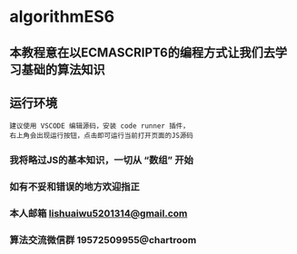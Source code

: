 # algorithmES6
## 本教程意在以ECMASCRIPT6的编程方式让我们去学习基础的算法知识
## 运行环境
```
建议使用 VSCODE 编辑源码，安装 code runner 插件，
右上角会出现运行按钮，点击即可运行当前打开页面的JS源码
```
### 我将略过JS的基本知识，一切从 “数组” 开始
### 如有不妥和错误的地方欢迎指正 
### 本人邮箱 lishuaiwu5201314@gmail.com
### 算法交流微信群 19572509955@chartroom
